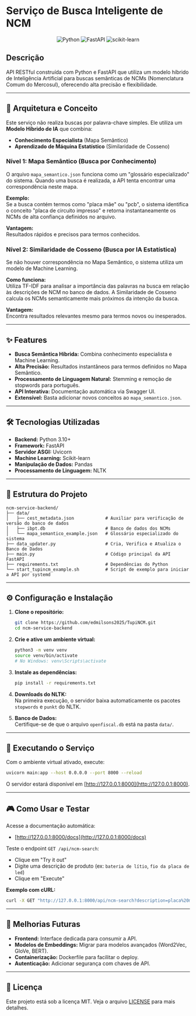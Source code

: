 # Serviço de Busca Inteligente de NCM

<p align="center">
  <img src="https://img.shields.io/badge/Python-3.10%2B-blue?style=for-the-badge&logo=python" alt="Python">
  <img src="https://img.shields.io/badge/FastAPI-0.100%2B-green?style=for-the-badge&logo=fastapi" alt="FastAPI">
  <img src="https://img.shields.io/badge/scikit--learn-ML-orange?style=for-the-badge&logo=scikit-learn" alt="scikit-learn">
</p>

## Descrição

API RESTful construída com Python e FastAPI que utiliza um modelo híbrido de Inteligência Artificial para buscas semânticas de NCMs (Nomenclatura Comum do Mercosul), oferecendo alta precisão e flexibilidade.

---

## 🧠 Arquitetura e Conceito

Este serviço não realiza buscas por palavra-chave simples. Ele utiliza um **Modelo Híbrido de IA** que combina:

- **Conhecimento Especialista** (Mapa Semântico)
- **Aprendizado de Máquina Estatístico** (Similaridade de Cosseno)

### Nível 1: Mapa Semântico (Busca por Conhecimento)

O arquivo `mapa_semantico.json` funciona como um "glossário especializado" do sistema. Quando uma busca é realizada, a API tenta encontrar uma correspondência neste mapa.

**Exemplo:**  
Se a busca contém termos como "placa mãe" ou "pcb", o sistema identifica o conceito "placa de circuito impresso" e retorna instantaneamente os NCMs de alta confiança definidos no arquivo.

**Vantagem:**  
Resultados rápidos e precisos para termos conhecidos.

### Nível 2: Similaridade de Cosseno (Busca por IA Estatística)

Se não houver correspondência no Mapa Semântico, o sistema utiliza um modelo de Machine Learning.

**Como funciona:**  
Utiliza TF-IDF para analisar a importância das palavras na busca em relação às descrições de NCM no banco de dados. A Similaridade de Cosseno calcula os NCMs semanticamente mais próximos da intenção da busca.

**Vantagem:**  
Encontra resultados relevantes mesmo para termos novos ou inesperados.

---

## ✨ Features

- **Busca Semântica Híbrida:** Combina conhecimento especialista e Machine Learning.
- **Alta Precisão:** Resultados instantâneos para termos definidos no Mapa Semântico.
- **Processamento de Linguagem Natural:** Stemming e remoção de stopwords para português.
- **API Interativa:** Documentação automática via Swagger UI.
- **Extensível:** Basta adicionar novos conceitos ao `mapa_semantico.json`.

---

## 🛠️ Tecnologias Utilizadas

- **Backend:** Python 3.10+
- **Framework:** FastAPI
- **Servidor ASGI:** Uvicorn
- **Machine Learning:** Scikit-learn
- **Manipulação de Dados:** Pandas
- **Processamento de Linguagem:** NLTK

---

## 📂 Estrutura do Projeto

```
ncm-service-backend/
├── data/
│   ├── cest_metadata.json            # Auxiliar para verificação de versão do banco de dados
│   ├── ibpt.db                       # Banco de dados dos NCMs
│   └── mapa_semantico_example.json   # Glossário especializado do sistema
├── data_updater.py                   # Cria, Verifica e Atualiza o Banco de Dados
├── main.py                           # Código principal da API FastAPI
├── requirements.txt                  # Dependências do Python
└── start_tupincm_example.sh          # Script de exemplo para iniciar a API por systemd
```

---

## ⚙️ Configuração e Instalação

1. **Clone o repositório:**
   ```bash
   git clone https://github.com/edmilsons2025/TupiNCM.git
   cd ncm-service-backend
   ```

2. **Crie e ative um ambiente virtual:**
   ```bash
   python3 -m venv venv
   source venv/bin/activate
   # No Windows: venv\Scripts\activate
   ```

3. **Instale as dependências:**
   ```bash
   pip install -r requirements.txt
   ```

4. **Downloads do NLTK:**  
   Na primeira execução, o servidor baixa automaticamente os pacotes `stopwords` e `punkt` do NLTK.

5. **Banco de Dados:**  
   Certifique-se de que o arquivo `openfiscal.db` está na pasta `data/`.

---

## 🚀 Executando o Serviço

Com o ambiente virtual ativado, execute:

```bash
uvicorn main:app --host 0.0.0.0 --port 8000 --reload
```

O servidor estará disponível em [http://127.0.0.1:8000](http://127.0.0.1:8000).

---

## 🎮 Como Usar e Testar

Acesse a documentação automática:

- [http://127.0.0.1:8000/docs](http://127.0.0.1:8000/docs)

Teste o endpoint `GET /api/ncm-search`:

- Clique em "Try it out"
- Digite uma descrição de produto (ex: `bateria de lítio`, `fio da placa de led`)
- Clique em "Execute"

**Exemplo com cURL:**
```bash
curl -X GET "http://127.0.0.1:8000/api/ncm-search?description=placa%20mãe"
```

---

## 🔮 Melhorias Futuras

- **Frontend:** Interface dedicada para consumir a API.
- **Modelos de Embeddings:** Migrar para modelos avançados (Word2Vec, GloVe, BERT).
- **Containerização:** Dockerfile para facilitar o deploy.
- **Autenticação:** Adicionar segurança com chaves de API.

---

## 📄 Licença

Este projeto está sob a licença MIT. Veja o arquivo [LICENSE](../LICENSE) para mais detalhes.
